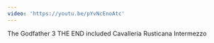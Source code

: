 ```yaml
---
video: 'https://youtu.be/pYvNcEnoAtc'
---
```

The Godfather 3 THE END included Cavalleria Rusticana Intermezzo
